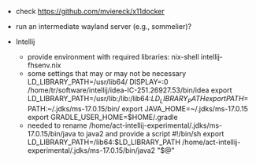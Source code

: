 

- check https://github.com/mviereck/x11docker

- run an intermediate wayland server (e.g., sommelier)?

- Intellij
  - provide environment with required libraries: nix-shell intellij-fhsenv.nix
  - some settings that may or may not be necessary
      LD_LIBRARY_PATH=/usr/lib64/ DISPLAY=:0 /home/tr/software/intellij/idea-IC-251.26927.53/bin/idea
      export LD_LIBRARY_PATH=/usr/lib:/lib:/lib64:$LD_LIBRARY_PATH
      export PATH=$PATH:~/.jdks/ms-17.0.15/bin/
      export JAVA_HOME=~/.jdks/ms-17.0.15
      export GRADLE_USER_HOME=$HOME/.gradle
  - needed to rename /home/act-intellij-experimental/.jdks/ms-17.0.15/bin/java to java2 and provide a script
    #!/bin/sh
    export LD_LIBRARY_PATH=/lib64:$LD_LIBRARY_PATH
    /home/act-intellij-experimental/.jdks/ms-17.0.15/bin/java2 "$@"
